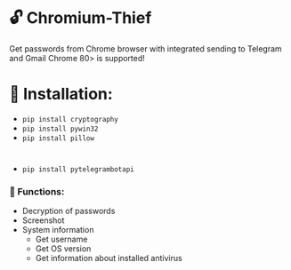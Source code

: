 # :unlock: Chromium-Thief
Get passwords from Chrome browser with integrated sending to Telegram and Gmail
Chrome 80> is supported!

# :scroll: Installation:
* `pip install cryptography`
* `pip install pywin32`
* `pip install pillow`
#
* `pip install pytelegrambotapi`


### :cherries: Functions:
* Decryption of passwords
* Screenshot
* System information
  * Get username
  * Get OS version
  * Get information about installed antivirus
